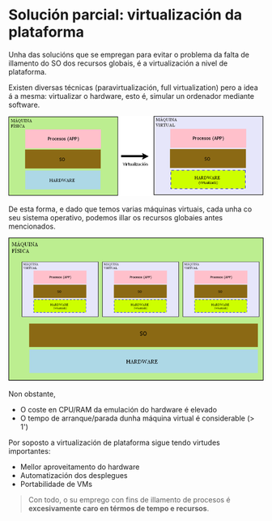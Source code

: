 # Solución parcial: virtualización da plataforma

Unha das solucións que se empregan para evitar o problema da falta de illamento do SO dos recursos globais, é a virtualización a nivel de plataforma.

Existen diversas técnicas (paravirtualización, full virtualization) pero a idea á a mesma: virtualizar o hardware, esto é, simular un ordenador mediante software.

![Network](./../_media/01_que_e_un_contedor_de_software/container_5.png)

De esta forma, e dado que temos varias máquinas virtuais, cada unha co seu sistema operativo, podemos illar os recursos globaies antes mencionados.

![Network](./../_media/01_que_e_un_contedor_de_software/container_6.png)

Non obstante,

- O coste en CPU/RAM da emulación do hardware é elevado
- O tempo de arranque/parada dunha máquina virtual é considerable (> 1')

Por soposto a virtualización de plataforma sigue tendo virtudes importantes:

- Mellor aproveitamento do hardware 
- Automatización dos desplegues
- Portabilidade de VMs

> Con todo, o su emprego con fins de illamento de procesos é **excesivamente caro en térmos de tempo e recursos**. 
